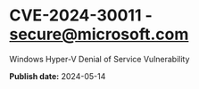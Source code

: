 # CVE-2024-30011 - secure@microsoft.com

Windows Hyper-V Denial of Service Vulnerability

**Publish date:** 2024-05-14
